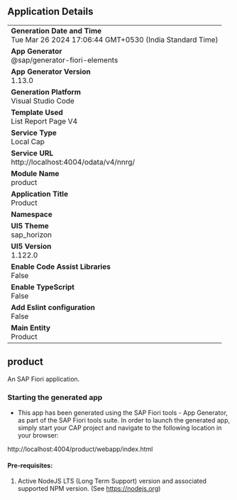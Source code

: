 ## Application Details
|               |
| ------------- |
|**Generation Date and Time**<br>Tue Mar 26 2024 17:06:44 GMT+0530 (India Standard Time)|
|**App Generator**<br>@sap/generator-fiori-elements|
|**App Generator Version**<br>1.13.0|
|**Generation Platform**<br>Visual Studio Code|
|**Template Used**<br>List Report Page V4|
|**Service Type**<br>Local Cap|
|**Service URL**<br>http://localhost:4004/odata/v4/nnrg/
|**Module Name**<br>product|
|**Application Title**<br>Product|
|**Namespace**<br>|
|**UI5 Theme**<br>sap_horizon|
|**UI5 Version**<br>1.122.0|
|**Enable Code Assist Libraries**<br>False|
|**Enable TypeScript**<br>False|
|**Add Eslint configuration**<br>False|
|**Main Entity**<br>Product|

## product

An SAP Fiori application.

### Starting the generated app

-   This app has been generated using the SAP Fiori tools - App Generator, as part of the SAP Fiori tools suite.  In order to launch the generated app, simply start your CAP project and navigate to the following location in your browser:

http://localhost:4004/product/webapp/index.html

#### Pre-requisites:

1. Active NodeJS LTS (Long Term Support) version and associated supported NPM version.  (See https://nodejs.org)


